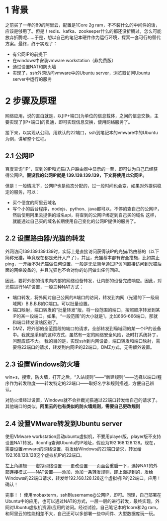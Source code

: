 # 1 背景
之前买了一年的89的阿里云，配置是1Core 2g ram，不不装什么的中间件的话，应该是够用了。但是！redis、kafka、zookeeper什么的都还没折腾过，怎么可能放弃折腾呢……于是，想以自己的笔记本硬件作为运行环境，探索一套可行的替代方案。最终，终于实现了：
* 有公网IP的前提下
* 在windows中安装vmware workstation（非免费版）
* 通过设置NAT和防火墙
* 实现了，ssh外网访问vmware中的Ubuntu server，浏览器访问Ubuntu server中运行的服务
# 2 步骤及原理
网络应用，说的直白就是，以[IP+端口]为单位的信息载体，之间的信息交换，主要实现了[IP+端口]的贯通，即可实现信息交换，使用网络服务了。

接下来，以实现从公网，用默认的22端口，ssh到笔记本的vmware中的Ubuntu为例，讲解整个过程。

## 2.1 公网IP
百度查询“IP”，查到的IP和光猫/入户路由器中显示的一至，即可认为自己已经获得公网IP。**假设我的公网IP就是 139.139.139.139，下文将使用此公网IP。**

但是！一般情况下，公网IP也是动态分配的，过一段时间也会变，如果对外提供稳定的服务，可以：
* 买个便宜的阿里云域名
* 写个小的后台程序，nodejs、python、java都可以，不停的查自己的公网IP，然后使用阿里云提供的域名api，将查到的公网IP绑定到自己买的域名
这样，就能通过自己买的域名长期使用自己变化的公网IP提供的服务了。

## 2.2 设置路由器/光猫的转发
外网访问139.139.139.139时，实际上是直接访问获得该IP的光猫/路由器的（以下简称光猫，毕竟现在都是光纤入户了），并且，光猫基本都有安全措施，比如禁止ping，一开始不对光猫做任何设置，一般是无法简单通过IP访问直接访问到光猫后面的网络设备的，并且光猫也不会对你的访问做出任何回应。

因此，要将外部的请求向内部的网络设备转发，让内部的设备完成响应。因此，对光猫进行NAT设置，一般三种NAT方式：
* 端口转发，将外网对自己公网的A端口的访问，转发到内网（光猫的下一级局域网）B.B.B.B的C端口。可以批量设置。
* 端口映射，端口转发的“批量转发”版，将一段范围的端口，按照顺序转发到某IP的某一段端口。如果，“一段范围”的大小就是1，比如666-666端口，那就和端口转发没啥区别了。
* DMZ，将外部的全范围段的端口的请求，全部转发到局域网的某一个IP的设备中。我就是采用的这种方式，虽然有一定的网络安全风险，及时打系统补丁，问题应该不大。
我的目的是，实现ssh到内网设备，端口转发和端口映射，需要将22端口的请求，转发到内网IP的22端口。DMZ方式，无需额外设置。

## 2.3 设置Windows防火墙
win+s，搜索，防火墙，打开之后，“入站规则”——“新建规则”——选择以端口/程序作为转发粒度——转发特定的22端口——取好名字和规则描述，方便自己辨认。

对防火墙经过设置，Windows就不会拦截光猫通过22端口转发给自己的请求了。其他端口的类似。**阿里云的也有类似的防火墙规则，需要自己更改规则**

## 2.4 设置VMware转发到Ubuntu server
使用VMware workstation启动ubuntu虚拟机，不要用player版，player版不支持设置NAT转发。ifconfig查询Ubuntu的IP地址，假设为192.168.128.128。现在，需要设置vmware的网络设置，将发给Windows的22端口请求，转发给192.168.128.128这个虚拟机IP的22端口。

左上角编辑——虚拟网络设置——更改设置——页面会重启一下，选择NAT的外部连接模式——NAT设置——添加，添加一条转发规则，即上面提到的，发给Windows的22端口请求，转发给192.168.128.128这个虚拟机IP的22端口。应用！确认！

完事！！
使用mobaxterm，ssh到username@公网IP，即可。同理，自己部署在Ubuntu中的应用，也可以通过NAT的方式，一层一层的进行转发，最终实现，外网对Ubuntu虚拟机资源/应用的访问。经过试验，自己笔记本的1core和2g ram，和阿里云的性能相差不大，自己还可以多部署一些中间件、大型数据库玩一玩。

